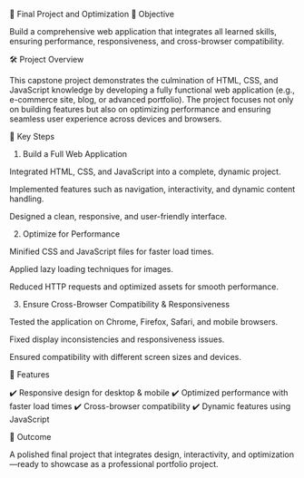 🚀 Final Project and Optimization
📌 Objective

Build a comprehensive web application that integrates all learned skills, ensuring performance, responsiveness, and cross-browser compatibility.

🛠️ Project Overview

This capstone project demonstrates the culmination of HTML, CSS, and JavaScript knowledge by developing a fully functional web application (e.g., e-commerce site, blog, or advanced portfolio). The project focuses not only on building features but also on optimizing performance and ensuring seamless user experience across devices and browsers.

🔑 Key Steps
1. Build a Full Web Application

Integrated HTML, CSS, and JavaScript into a complete, dynamic project.

Implemented features such as navigation, interactivity, and dynamic content handling.

Designed a clean, responsive, and user-friendly interface.

2. Optimize for Performance

Minified CSS and JavaScript files for faster load times.

Applied lazy loading techniques for images.

Reduced HTTP requests and optimized assets for smooth performance.

3. Ensure Cross-Browser Compatibility & Responsiveness

Tested the application on Chrome, Firefox, Safari, and mobile browsers.

Fixed display inconsistencies and responsiveness issues.

Ensured compatibility with different screen sizes and devices.

📱 Features

✔️ Responsive design for desktop & mobile
✔️ Optimized performance with faster load times
✔️ Cross-browser compatibility
✔️ Dynamic features using JavaScript

🎯 Outcome

A polished final project that integrates design, interactivity, and optimization—ready to showcase as a professional portfolio project.
